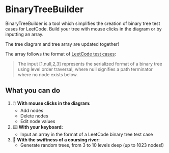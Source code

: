 # BinaryTreeBuilder

BinaryTreeBuilder is a tool which simplifies the creation of binary tree test cases for LeetCode. Build your tree with mouse clicks in the diagram or by inputting an array.

The tree diagram and tree array are updated together!

The array follows the format of [LeetCode test cases](https://support.leetcode.com/hc/en-us/articles/360011883654-What-does-1-null-2-3-mean-in-binary-tree-representation-):

> The input [1,null,2,3] represents the serialized format of a binary tree using level order traversal, where null signifies a path terminator where no node exists below.

## What you can do

1. 🖱️ **With mouse clicks in the diagram:**
    - Add nodes
    - Delete nodes
    - Edit node values
2. ⌨️ **With your keyboard:**
    - Input an array in the format of a LeetCode binary tree test case
3. 🌊 **With the swiftness of a coursing river:**
    - Generate random trees, from 3 to 10 levels deep (up to 1023 nodes!)